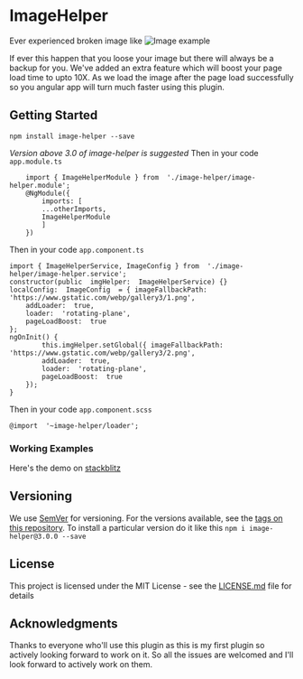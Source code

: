 # ImageHelper

Ever experienced broken image like ![Image example](https://static.havemybooks.com/external/broken-image.png)

If ever this happen that you loose your image but there will always be a backup for you. We've added an extra feature which will boost your page load time to upto 10X. As we load the image after the page load successfully so you angular app will turn much faster using this plugin.

## Getting Started

    npm install image-helper --save
*Version above 3.0 of image-helper is suggested*
        Then in your code `app.module.ts`
        
        import { ImageHelperModule } from  './image-helper/image-helper.module';
	    @NgModule({    
		    imports: [
		    ...otherImports,    
		    ImageHelperModule    
		    ]
	    })
Then in your code `app.component.ts`

    import { ImageHelperService, ImageConfig } from  './image-helper/image-helper.service';
    constructor(public  imgHelper:  ImageHelperService) {}    
    localConfig:  ImageConfig  = { imageFallbackPath:  'https://www.gstatic.com/webp/gallery3/1.png',
		addLoader:  true,
		loader:  'rotating-plane',
		pageLoadBoost:  true
	};
    ngOnInit() {
		    this.imgHelper.setGlobal({ imageFallbackPath:  'https://www.gstatic.com/webp/gallery3/2.png',    
		    addLoader:  true,    
		    loader:  'rotating-plane',    
		    pageLoadBoost:  true    
	    });    
    }
Then in your code `app.component.scss`

    @import  '~image-helper/loader';


### Working Examples

Here's the demo on [stackblitz](https://stackblitz.com/edit/image-demo-3)


## Versioning

We use [SemVer](http://semver.org/) for versioning. For the versions available, see the [tags on this repository](https://github.com/your/project/tags). 
To install a particular version do it like this `npm i image-helper@3.0.0 --save`

## License

This project is licensed under the MIT License - see the [LICENSE.md](LICENSE) file for details

## Acknowledgments

Thanks to everyone who'll use this plugin as this is my first plugin so actively looking forward to work on it. So all the issues are welcomed and I'll look forward to actively work on them.